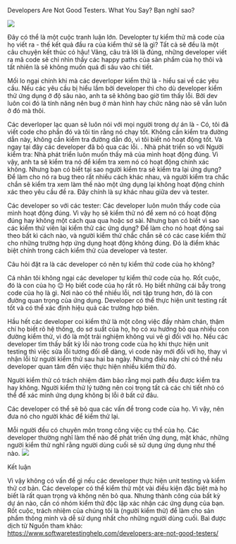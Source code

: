 Developers Are Not Good Testers. What You Say? Bạn nghĩ sao?

![](https://images.viblo.asia/b448b765-6e79-4d4d-bf90-bde42cfbee6f.jpg)

Đây có thể là một cuộc tranh luận lớn. Developter tự kiểm thử mã code của họ viết ra - thế kết quả đầu ra của kiểm thử sẽ là gì? Tất cả sẽ đều là một câu chuyện kết thúc có hậu! Vâng, câu trả lời là đúng, những developer viết ra mã code sẽ chỉ nhìn thấy các happy paths của sản phẩm của họ thôi và tất nhiên là sẽ không muốn quá đi sâu vào chi tiết.

Mối lo ngại chính khi mà các deverloper kiểm thử là - hiểu sai về các yêu cầu. Nếu các yêu cầu bị hiểu lầm bởi developer thì cho dù developer kiểm thử ứng dụng ở độ sâu nào, anh ta sẽ không bao giờ tìm thấy lỗi. Bởi dev luôn coi đó là tính năng nên bug ở màn hình hay chức năng nào sẽ vẫn luôn ở đó mà thôi.

Các deverloper lạc quan sẽ luôn nói với mọi người trong dự án là - Có, tôi đã viết code cho phần đó và tôi tin rằng nó chạy tốt. Không cần kiểm tra đường dẫn này, không cần kiểm tra đường dẫn đó, vì tôi biết nó hoạt động tốt. Và ngay tại đây các developer đã bỏ qua các lỗi.
.
Nhà phát triển so với Người kiểm tra: Nhà phát triển luôn muốn thấy mã của mình hoạt động đúng. Vì vậy, anh ta sẽ kiểm tra nó để kiểm tra xem nó có hoạt động chính xác không. Nhưng bạn có biết tại sao người kiểm tra sẽ kiểm tra lại ứng dụng? Để làm cho nó ra bug theo rất nhiều cách khác nhau, và người kiểm tra chắc chắn sẽ kiểm tra xem làm thế nào một ứng dụng lại không hoạt động chính xác theo yêu cầu đề ra. Đây chính là sự khác nhau giữa dev và tester.

Các developer so với các tester: Các developer luôn muôn thấy code của mình hoạt động đúng. Vì vậy họ sẽ kiểm thử nó để xem nó có hoạt động đúng hay không một cách qua qua hoặc sơ sài. Nhưng bạn có biết vì sao các kiểm thử viên lại kiểm thử các ứng dụng? Để làm cho nó hoạt động sai theo bất kì cách nào, và người kiểm thử chắc chắn sẽ có các case kiểm thử cho những trường hợp ứng dụng hoạt động không đúng. Đó là điểm khác biệt chính trong cách kiểm thử của developer và tester.

Câu hỏi đặt ra là các developer có nên tự kiểm thử code của họ không?



Cá nhân tôi không ngại các developer tự kiểm thử code của họ. Rốt cuộc, đó là con của họ 😉 Họ biết code của họ rất rõ. Họ biết những cái bẫy trong code của họ là gì. Nơi nào có thể nhiều lỗi, nơi tập trung hơn, đó là con đường quan trọng của ứng dụng. Developer có thể thực hiện unit testing rất tốt và có thể xác định hiệu quả các trường hợp biên.

Hầu hết các developer coi kiểm thử là một công việc đầy nhàm chán, thậm chí họ biết rõ hệ thống, do sơ suất của họ, họ có xu hướng bỏ qua nhiều con đường kiểm thử, vì đó là một trải nghiệm không vui vẻ gì đối với họ. Nếu các developer tìm thấy bất kỳ lỗi nào trong code của họ khi thực hiện unit testing thì việc sửa lỗi tương đối dễ dàng, vì code này mới đối với họ, thay vì nhận lỗi từ người kiểm thử sau hai ba ngày. Nhưng điều này chỉ có thể nếu developer quan tâm đến việc thực hiện nhiều kiểm thử đó.

Người kiểm thử có trách nhiệm đảm bảo rằng mọi path đều được kiểm tra hay không. Người kiểm thử lý tưởng nên coi trọng tất cả các chi tiết nhỏ có thể để xác minh ứng dụng không bị lỗi ở bất cứ đâu.

Các developer có thể sẽ bỏ qua các vấn đề trong code của họ. Vì vậy, nên đưa nó cho người khác để kiểm thử lại.

Mỗi người đều có chuyên môn trong công việc cụ thể của họ. Các developer thường nghĩ làm thế nào để phát triển ứng dụng, mặt khác, những người kiểm thử nghĩ rằng người dùng cuối sẽ sử dụng ứng dụng như thế nào.
![](https://images.viblo.asia/2f07e413-0117-4fff-b1da-f754735da0ff.png)


Kết luận

Vì vậy không có vấn đề gì nếu các developer thực hiện unit testing và kiểm thử cơ bản. Các developer có thể kiểm thử một vài điều kiện đặc biệt mà họ biết là rất quan trọng và không nên bỏ qua. Nhưng thành công của bất kỳ dự án nào, cần có nhóm kiểm thử độc lập xác nhận các ứng dụng của bạn. Rốt cuộc, trách nhiệm của chúng tôi là (người kiểm thử) để làm cho sản phẩm thông minh và dễ sử dụng nhất cho những người dùng cuối.
Baì được dịch từ 
Nguồn tham khảo: https://www.softwaretestinghelp.com/developers-are-not-good-testers/